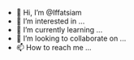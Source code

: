 - 👋 Hi, I’m @Iffatsiam
- 👀 I’m interested in ...
- 🌱 I’m currently learning ...
- 💞️ I’m looking to collaborate on ...
- 📫 How to reach me ...

<!---
Iffatsiam/Iffatsiam is a ✨ special ✨ repository because its `README.md` (this file) appears on your GitHub profile.
You can click the Preview link to take a look at your changes.
--->
